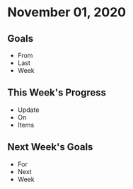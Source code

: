# November 01, 2020

## Goals

* From
* Last
* Week

## This Week's Progress

* Update
* On 
* Items

## Next Week's Goals

* For
* Next
* Week